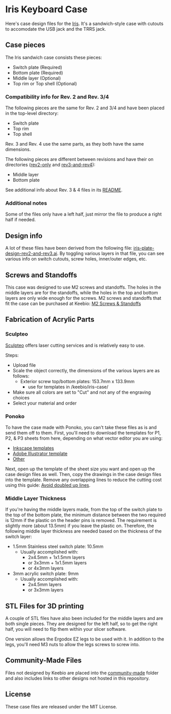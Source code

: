Iris Keyboard Case
==================

Here's case design files for the [Iris](https://keeb.io/products/iris-keyboard-split-ergonomic-keyboard). It's a sandwich-style case with cutouts to accomodate the USB jack and the TRRS jack.

Case pieces
-----------
The Iris sandwich case consists these pieces:

- Switch plate (Required)
- Bottom plate (Required)
- Middle layer (Optional)
- Top rim or Top shell (Optional)

### Compatibility info for Rev. 2 and Rev. 3/4
The following pieces are the same for Rev. 2 and 3/4 and have been placed in the top-level directory:

- Switch plate
- Top rim
- Top shell

Rev. 3 and Rev. 4 use the same parts, as they both have the same dimensions.

The following pieces are different between revisions and have their on directories ([rev2-only](rev2-only/) and [rev3-and-rev4](rev3-and-rev4/)):
- Middle layer
- Bottom plate

See additional info about Rev. 3 & 4 files in its [README](rev3-and-rev4/README.md).

### Additional notes
Some of the files only have a left half, just mirror the file to produce a right half if needed.

Design info
-----------
A lot of these files have been derived from the following file: [iris-plate-design-rev2-and-rev3.ai](iris-plate-design-rev2-and-rev3.ai). By toggling various layers in that file, you can see various info on switch cutouts, screw holes, inner/outer edges, etc.

Screws and Standoffs
--------------------
This case was designed to use M2 screws and standoffs. The holes in the middle layers are for the standoffs, while the holes in the top and bottom layers are only wide enough for the screws. M2 screws and standoffs that fit the case can be purchased at Keebio: [M2 Screws & Standoffs](https://keeb.io/products/m2-screws-and-standoffs)

Fabrication of Acrylic Parts
----------------------------

### Sculpteo
[Sculpteo](https://www.sculpteo.com) offers laser cutting services and is relatively easy to use.

Steps:
- Upload file
- Scale the object correctly, the dimensions of the various layers are as follows:
    - Exterior screw top/bottom plates: 153.7mm x 133.9mm
        - use for templates in /keebio/iris-case/
- Make sure all colors are set to "Cut" and not any of the engraving choices
- Select your material and order

### Ponoko
To have the case made with Ponoko, you can't take these files as is and send them off to them. First, you'll need to download the templates for P1, P2, & P3 sheets from here, depending on what vector editor you are using:

- [Inkscape templates](https://www.ponoko.com/starter-kits/inkscape)
- [Adobe Illustrator template](https://www.ponoko.com/starter-kits/adobe-illustrator)
- [Other](https://www.ponoko.com/make-and-sell/design-it-yourself)

Next, open up the template of the sheet size you want and open up the case design files as well. Then, copy the drawings in the case design files into the template. Remove any overlapping lines to reduce the cutting cost using this guide: [Avoid doubled up lines](http://support.ponoko.com/hc/en-us/articles/220289608-Avoid-doubled-up-blue-cutting-lines-in-your-designs).

### Middle Layer Thickness
If you're having the middle layers made, from the top of the switch plate to the top of the bottom plate, the minimum distance between the two required is 12mm if the plastic on the header pins is removed. The requirement is slightly more (about 13.5mm) if you leave the plastic on. Therefore, the following middle layer thickness are needed based on the thickness of the switch layer:

- 1.5mm Stainless steel switch plate: 10.5mm
    - Usually accomplished with:
        - 2x4.5mm + 1x1.5mm layers
        - or 3x3mm + 1x1.5mm layers
        - or 4x3mm layers
- 3mm acrylic switch plate: 9mm
    - Usually accomplished with:
        - 2x4.5mm layers
        - or 3x3mm layers

STL Files for 3D printing
-------------------------
A couple of STL files have also been included for the middle layers and are both single pieces. They are designed for the left half, so to get the right half, you will need to flip them within your slicer software.

One version allows the Ergodox EZ legs to be used with it. In addition to the legs, you'll need M3 nuts to allow the legs screws to screw into.

Community-Made Files
--------------------
Files not designed by Keebio are placed into the [community-made](community-made/) folder and also includes links to other designs not hosted in this repository.

License
-------
These case files are released under the MIT License.
